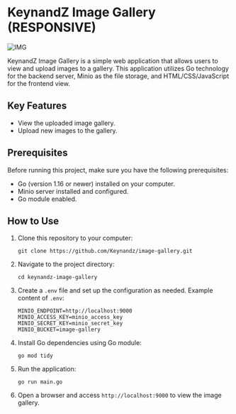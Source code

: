 # KeynandZ Image Gallery (RESPONSIVE)

![IMG](https://i.ibb.co/sPP8hWz/image-2024-04-18-102232265.png)

KeynandZ Image Gallery is a simple web application that allows users to view and upload images to a gallery. This application utilizes Go technology for the backend server, Minio as the file storage, and HTML/CSS/JavaScript for the frontend view.

## Key Features

- View the uploaded image gallery.
- Upload new images to the gallery.

## Prerequisites

Before running this project, make sure you have the following prerequisites:

- Go (version 1.16 or newer) installed on your computer.
- Minio server installed and configured.
- Go module enabled.

## How to Use

1. Clone this repository to your computer:

    ```
    git clone https://github.com/Keynandz/image-gallery.git
    ```

2. Navigate to the project directory:

    ```
    cd keynandz-image-gallery
    ```

3. Create a `.env` file and set up the configuration as needed. Example content of `.env`:

    ```
    MINIO_ENDPOINT=http://localhost:9000
    MINIO_ACCESS_KEY=minio_access_key
    MINIO_SECRET_KEY=minio_secret_key
    MINIO_BUCKET=image-gallery
    ```

4. Install Go dependencies using Go module:

    ```
    go mod tidy
    ```

5. Run the application:

    ```
    go run main.go
    ```

6. Open a browser and access `http://localhost:9000` to view the image gallery.

